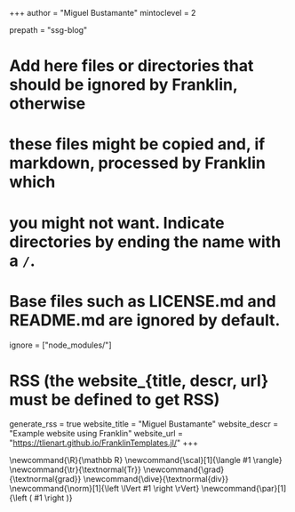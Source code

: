 <!--
Add here global page variables to use throughout your website.
-->
+++
author = "Miguel Bustamante"
mintoclevel = 2

prepath = "ssg-blog"

# Add here files or directories that should be ignored by Franklin, otherwise
# these files might be copied and, if markdown, processed by Franklin which
# you might not want. Indicate directories by ending the name with a `/`.
# Base files such as LICENSE.md and README.md are ignored by default.
ignore = ["node_modules/"]

# RSS (the website_{title, descr, url} must be defined to get RSS)
generate_rss = true
website_title = "Miguel Bustamante"
website_descr = "Example website using Franklin"
website_url   = "https://tlienart.github.io/FranklinTemplates.jl/"
+++

<!--
Add here global latex commands to use throughout your pages.
-->
\newcommand{\R}{\mathbb R}
\newcommand{\scal}[1]{\langle #1 \rangle}
\newcommand{\tr}{\textnormal{Tr}}
\newcommand{\grad}{\textnormal{grad}}
\newcommand{\dive}{\textnormal{div}}
\newcommand{\norm}[1]{\left \lVert #1 \right \rVert}
\newcommand{\par}[1]{\left ( #1 \right )}
